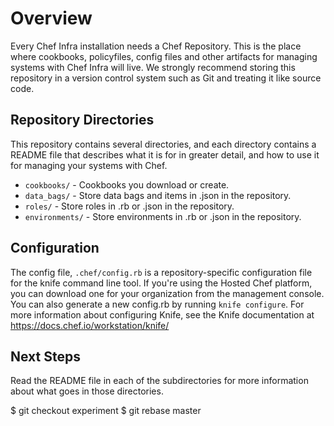# Overview

Every Chef Infra installation needs a Chef Repository. This is the place where cookbooks, policyfiles, config files and other artifacts for managing systems with Chef Infra will live. We strongly recommend storing this repository in a version control system such as Git and treating it like source code.

## Repository Directories

This repository contains several directories, and each directory contains a README file that describes what it is for in greater detail, and how to use it for managing your systems with Chef.

- `cookbooks/` - Cookbooks you download or create.
- `data_bags/` - Store data bags and items in .json in the repository.
- `roles/` - Store roles in .rb or .json in the repository.
- `environments/` - Store environments in .rb or .json in the repository.

## Configuration

The config file, `.chef/config.rb` is a repository-specific configuration file for the knife command line tool. If you're using the Hosted Chef platform, you can download one for your organization from the management console. You can also generate a new config.rb by running `knife configure`. For more information about configuring Knife, see the Knife documentation at https://docs.chef.io/workstation/knife/

## Next Steps

Read the README file in each of the subdirectories for more information about what goes in those directories.


$ git checkout experiment
$ git rebase master
